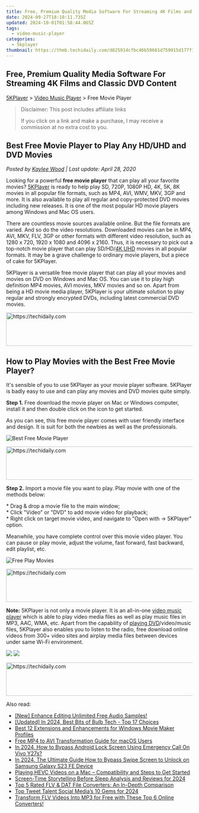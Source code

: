 ```yaml
---
title: Free, Premium Quality Media Software For Streaming 4K Films and Classic DVD Content
date: 2024-09-27T18:10:11.735Z
updated: 2024-10-01T01:58:44.065Z
tags:
  - video-music-player
categories:
  - 5kplayer
thumbnail: https://thmb.techidaily.com/d825914cfbc46b59661d759915d177f1c0fb99c790ab448227f71d61ed6c5f61.jpg
---
```


## Free, Premium Quality Media Software For Streaming 4K Films and Classic DVD Content

[5KPlayer](https://tools.techidaily.com/5kplayer/products/) \> [Video Music Player](https://tools.techidaily.com/5kplayer/video-music-player/) \> Free Movie Player

>  Disclaimer: This post includes affiliate links
>
>  If you click on a link and make a purchase, I may receive a commission at no extra cost to you.
>

## Best Free Movie Player to Play Any HD/UHD and DVD Movies

 _Posted by [Kaylee Wood](https://www.quora.com/profile/Amanda-Hu-21) | Last update: April 28, 2020_

Looking for a powerful **free movie player** that can play all your favorite movies? [5KPlayer](https://tools.techidaily.com/5kplayer/products/) is ready to help play SD, 720P, 1080P HD, 4K, 5K, 8K movies in all popular file formats, such as MP4, AVI, WMV, MKV, 3GP and more. It is also available to play all regular and copy-protected DVD movies including new releases. It is one of the most popular HD movie players among Windows and Mac OS users.

There are countless movie sources available online. But the file formats are varied. And so do the video resolutions. Downloaded movies can be in MP4, AVI, MKV, FLV, 3GP or other formats with different video resolution, such as 1280 x 720, 1920 x 1080 and 4096 x 2160\. Thus, it is necessary to pick out a top-notch movie player that can play SD/HD/[4K UHD](https://tools.techidaily.com/5kplayer/video-music-player/) movies in all popular formats. It may be a grave challenge to ordinary movie players, but a piece of cake for 5KPlayer. 

5KPlayer is a versatile free movie player that can play all your movies and movies on DVD on Windows and Mac OS. You can use it to play high definition MP4 movies, AVI movies, MKV movies and so on. Apart from being a HD movie media player, 5KPlayer is your ultimate solution to play regular and strongly encrypted DVDs, including latest commercial DVD movies.

<!-- affiliate ads begin -->
<a href="https://appsumo.8odi.net/c/5597632/2105867/7443" target="_top" id="2105867">
  <img src="//a.impactradius-go.com/display-ad/7443-2105867" border="0" alt="https://techidaily.com" width="728" height="90"/>
</a>
<img height="0" width="0" src="https://appsumo.8odi.net/i/5597632/2105867/7443" style="position:absolute;visibility:hidden;" border="0" />
<!-- affiliate ads end -->

## How to Play Movies with the Best Free Movie Player?

It's sensible of you to use 5KPlayer as your movie player software. 5KPlayer is badly easy to use and can play any movies and DVD movies quite simply.

**Step 1.** Free download the movie player on Mac or Windows computer, install it and then double click on the icon to get started. 

As you can see, this free movie player comes with user friendly interface and design. It is suit for both the newbies as well as the professionals. 

![Best Free Movie Player](https://www.5kplayer.com/video-music-player/img/youtube-0119-01.png) 

<!-- affiliate ads begin -->
<a href="https://aligracehair.sjv.io/c/5597632/2027167/19272" target="_top" id="2027167">
  <img src="//a.impactradius-go.com/display-ad/19272-2027167" border="0" alt="https://techidaily.com" width="728" height="90"/>
</a>
<img height="0" width="0" src="https://aligracehair.sjv.io/i/5597632/2027167/19272" style="position:absolute;visibility:hidden;" border="0" />
<!-- affiliate ads end -->

**Step 2.** Import a movie file you want to play. Play movie with one of the methods below:

\* Drag & drop a movie file to the main window;  
 \* Click "Video" or "DVD" to add movie video for playback;  
 \* Right click on target movie video, and navigate to "Open with -> 5KPlayer" option.

Meanwhile, you have complete control over this movie video player. You can pause or play movie, adjust the volume, fast forward, fast backward, edit playlist, etc. 

![Free Play Movies](https://www.5kplayer.com/video-music-player/img/free-4k-video-player-02.jpg) 

<!-- affiliate ads begin -->
<a href="https://ephamedtechinc.pxf.io/c/5597632/2123512/26400" target="_top" id="2123512">
  <img src="//a.impactradius-go.com/display-ad/26400-2123512" border="0" alt="https://techidaily.com" width="728" height="90"/>
</a>
<img height="0" width="0" src="https://ephamedtechinc.pxf.io/i/5597632/2123512/26400" style="position:absolute;visibility:hidden;" border="0" />
<!-- affiliate ads end -->

**Note:** 5KPlayer is not only a movie player. It is an all-in-one [video music player](https://tools.techidaily.com/5kplayer/video-music-player/) which is able to play video media files as well as play music files in MP3, AAC, WMA, etc. Apart from the capability of [playing DVD](https://tools.techidaily.com/5kplayer/video-music-player/)/video/music files, 5KPlayer also enables you to listen to the radio, free download online videos from 300+ video sites and airplay media files between devices under same Wi-Fi environment.

[![](https://www.5kplayer.com/video-music-player/../button/freedownbackwin.png)](https://tools.techidaily.com/5kplayer/products/) [![](https://www.5kplayer.com/video-music-player/../button/freedownbackmac.png)](https://tools.techidaily.com/5kplayer/products/)

<!-- affiliate ads begin -->
<a href="https://appsumo.8odi.net/c/5597632/2144285/7443" target="_top" id="2144285">
  <img src="//a.impactradius-go.com/display-ad/7443-2144285" border="0" alt="https://techidaily.com" width="728" height="90"/>
</a>
<img height="0" width="0" src="https://appsumo.8odi.net/i/5597632/2144285/7443" style="position:absolute;visibility:hidden;" border="0" />
<!-- affiliate ads end -->

<ins class="adsbygoogle"
     style="display:block"
     data-ad-format="autorelaxed"
     data-ad-client="ca-pub-7571918770474297"
     data-ad-slot="1223367746"></ins>

<ins class="adsbygoogle"
     style="display:block"
     data-ad-client="ca-pub-7571918770474297"
     data-ad-slot="8358498916"
     data-ad-format="auto"
     data-full-width-responsive="true"></ins>

<span class="atpl-alsoreadstyle">Also read:</span>
<div><ul>
<li><a href="https://youtube-sure.techidaily.com/nhance-editing-unlimited-free-audio-samples/"><u>[New] Enhance Editing Unlimited Free Audio Samples!</u></a></li>
<li><a href="https://youtube-blog.techidaily.com/ed-in-2024-best-bits-of-bulb-tech-top-17-choices/"><u>[Updated] In 2024, Best Bits of Bulb Tech - Top 17 Choices</u></a></li>
<li><a href="https://media-tips.techidaily.com/best-12-extensions-and-enhancements-for-windows-movie-maker-profiles/"><u>Best 12 Extensions and Enhancements for Windows Movie Maker Profiles</u></a></li>
<li><a href="https://media-tips.techidaily.com/free-mp4-to-avi-transformation-guide-for-macos-users/"><u>Free MP4 to AVI Transformation Guide for macOS Users</u></a></li>
<li><a href="https://android-unlock.techidaily.com/in-2024-how-to-bypass-android-lock-screen-using-emergency-call-on-vivo-y27s-by-drfone-android/"><u>In 2024, How to Bypass Android Lock Screen Using Emergency Call On Vivo Y27s?</u></a></li>
<li><a href="https://android-unlock.techidaily.com/in-2024-the-ultimate-guide-how-to-bypass-swipe-screen-to-unlock-on-samsung-galaxy-s23-fe-device-by-drfone-android/"><u>In 2024, The Ultimate Guide How to Bypass Swipe Screen to Unlock on Samsung Galaxy S23 FE Device</u></a></li>
<li><a href="https://some-approaches.techidaily.com/playing-hevc-videos-on-a-mac-compatibility-and-steps-to-get-started/"><u>Playing HEVC Videos on a Mac – Compatibility and Steps to Get Started</u></a></li>
<li><a href="https://extra-guidance.techidaily.com/screen-time-storytelling-before-sleep-analysis-and-reviews-for-2024/"><u>Screen-Time Storytelling Before Sleep Analysis and Reviews for 2024</u></a></li>
<li><a href="https://media-tips.techidaily.com/top-5-rated-flv-and-dat-file-converters-an-in-depth-comparison/"><u>Top 5 Rated FLV & DAT File Converters: An In-Depth Comparison</u></a></li>
<li><a href="https://twitter-videos.techidaily.com/top-tweet-talent-social-medias-10-gems-for-2024/"><u>Top Tweet Talent Social Media’s 10 Gems for 2024</u></a></li>
<li><a href="https://media-tips.techidaily.com/transform-flv-videos-into-mp3-for-free-with-these-top-6-online-converters/"><u>Transform FLV Videos Into MP3 for Free with These Top 6 Online Converters!</u></a></li>
</ul></div>


